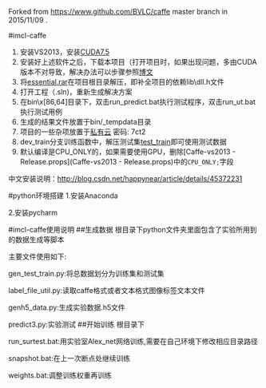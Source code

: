 Forked from https://www.github.com/BVLC/caffe master branch in 2015/11/09 .

#imcl-caffe
1. 安装VS2013，安装[CUDA7.5](http://developer.download.nvidia.com/compute/cuda/7.5/Prod/local_installers/cuda_7.5.18_windows.exe)
2. 安装好上述软件之后，下载本项目（打开项目时，如果出现问题，多由CUDA版本不对导致，解决办法可以步骤参照[博文](http://blog.csdn.net/happynear/article/details/45372231)
3. 将[essential.rar](http://pan.baidu.com/s/1bolVeRt)在项目根目录解压，即补全项目的依赖lib\dll\.h文件
4. 打开工程（.sln)，重新生成解决方案
5. 在bin\x[86,64]目录下，双击run\_predict.bat执行测试程序，双击run\_ut.bat执行测试用例
6. 生成的结果文件放置于bin/\_tempdata目录
7. 项目的一些杂项放置于[私有云](http://pan.baidu.com/s/1bowBRER) 密码: 7ct2
8. dev\_train分支训练函数中，解压测试集[test_train](ut/data/test_tain.zip)即可使用测试数据
9. 默认编译是CPU_ONLY的，如果需要使用GPU，删除[Caffe-vs2013 - Release.props](Caffe-vs2013 - Release.props)中的`CPU_ONLY;`字段

中文安装说明：http://blog.csdn.net/happynear/article/details/45372231

#python环境搭建
1.安装Anaconda

2.安装pycharm

#imcl-caffe使用说明
##生成数据
根目录下python文件夹里面包含了实验所用到的数据生成等脚本

主要文件使用如下:

gen_test_train.py:将总数据划分为训练集和测试集

label_file_util.py:读取caffe格式或者文本格式图像标签文本文件

genh5_data.py:生成实验数据.h5文件

predict3.py:实验测试
##开始训练
根目录下

run_surtest.bat:用实验室Alex_net网络训练,需要在自己环境下修改相应目录路径

snapshot.bat:在上一次断点处继续训练

weights.bat:调整训练权重再训练

